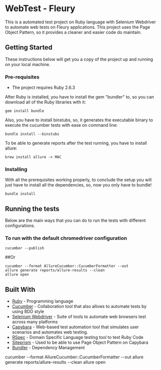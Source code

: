 # WebTest - Fleury

This is a automated test project on Ruby language with Selenium Webdriver to automate web tests on Fleury applications.
This project uses the Page Object Pattern, so it provides a cleaner and easier code do maintain.

## Getting Started

These instructions below will get you a copy of the project up and running on your local machine.

### Pre-requisites

- The project requires Ruby 2.6.3 

After Ruby is installed, you have to install the gem "bundler" to, so you can download all of the Ruby libraries with it:
```
gem install bundle
```

Also, you have to install binstubs, so, it generates the executable binary to execute the cucumber tests with ease on command line:
```
bundle install --binstubs
```

To be able to generate reports after the test running, you have to install allure:
```
brew install allure -> MAC
```

### Installing

With all the prerequisites working properly, to conclude the setup you will just have to install all the dependencies, so, now you only have to bundle!
```
bundle install
```

## Running the tests

Below are the main ways that you can do to run the tests with different configurations.

### To run with the default chromedriver configuration
```
cucumber --publish
```

##Or

```
cucumber --format AllureCucumber::CucumberFormatter --out
allure generate reports/allure-results --clean
allure open
```

## Built With

* [Ruby](https://www.ruby-lang.org/en/) - Programming language
* [Cucumber](https://www.seleniumhq.org/projects/webdriver/) - Collaboration tool that also allows to automate tests by using BDD style
* [Selenium Webdriver](https://www.seleniumhq.org/projects/webdriver/) - Suite of tools to automate web browsers test across many platforms
* [Capybara](https://github.com/teamcapybara/capybara) - Web-based test automation tool that simulates user scenarios and automates web testing.
* [RSpec](http://rspec.info/) - Domain Specific Language testing tool to test Ruby Code
* [Siteprism](https://github.com/natritmeyer/site_prism) - Used to be able to use Page Object Pattern on Capybara
* [Bundler](https://bundler.io/) - Dependency Management


cucumber --format AllureCucumber::CucumberFormatter --out
allure generate reports/allure-results --clean
allure open